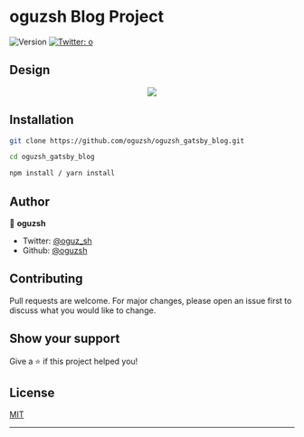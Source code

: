 # oguzsh Blog Project

![Version](https://img.shields.io/badge/version-1.0-blue.svg?cacheSeconds=2592000)
[![Twitter: o](https://img.shields.io/twitter/follow/o.svg?style=social)](https://twitter.com/oguz_sh)

## Design
<p align="center">
  <img  src="https://i.ibb.co/41xmbqz/image.png">
</p>

## Installation

```sh
git clone https://github.com/oguzsh/oguzsh_gatsby_blog.git
```

```sh
cd oguzsh_gatsby_blog
```

```sh
npm install / yarn install
```

## Author

👤 **oguzsh**

- Twitter: [@oguz_sh](https://twitter.com/oguz_sh)
- Github: [@oguzsh](https://github.com/oguzsh)

## Contributing

Pull requests are welcome. For major changes, please open an issue first to discuss what you would like to change.

## Show your support

Give a ⭐️ if this project helped you!

## License

[MIT](https://choosealicense.com/licenses/mit/)

---
